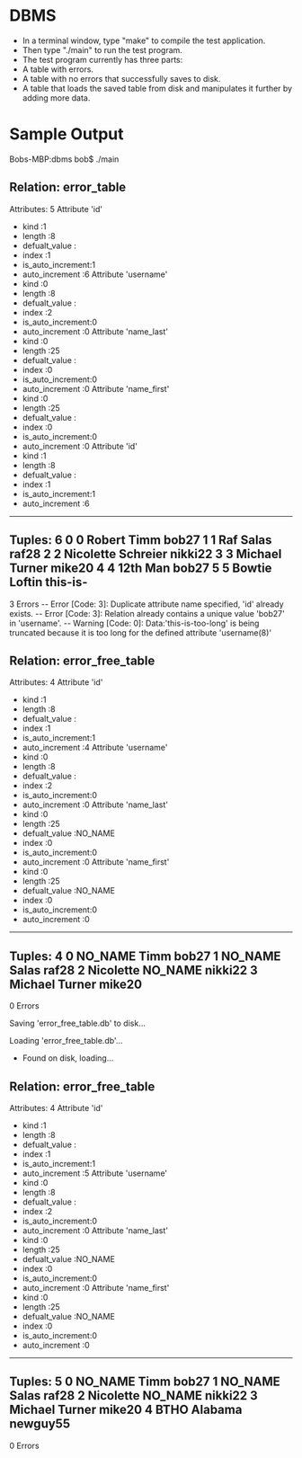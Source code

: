 DBMS
====
* In a terminal window, type "make" to compile the test application. 
* Then type "./main" to run the test program.
* The test program currently has three parts: 
* A table with errors.
* A table with no errors that successfully saves to disk.
* A table that loads the saved table from disk and manipulates it further by adding more data.

Sample Output
=============

Bobs-MBP:dbms bob$ ./main

Relation: error_table
----------------------------

Attributes: 5
Attribute 'id'
 - kind             :1
 - length           :8
 - defualt_value    :
 - index            :1
 - is_auto_increment:1
 - auto_increment   :6
Attribute 'username'
 - kind             :0
 - length           :8
 - defualt_value    :
 - index            :2
 - is_auto_increment:0
 - auto_increment   :0
Attribute 'name_last'
 - kind             :0
 - length           :25
 - defualt_value    :
 - index            :0
 - is_auto_increment:0
 - auto_increment   :0
Attribute 'name_first'
 - kind             :0
 - length           :25
 - defualt_value    :
 - index            :0
 - is_auto_increment:0
 - auto_increment   :0
Attribute 'id'
 - kind             :1
 - length           :8
 - defualt_value    :
 - index            :1
 - is_auto_increment:1
 - auto_increment   :6
----------------------------

Tuples: 6
       0        0          Robert            Timm    bob27 
       1        1             Raf           Salas    raf28 
       2        2       Nicolette        Schreier  nikki22 
       3        3         Michael          Turner   mike20 
       4        4            12th             Man    bob27 
       5        5          Bowtie          Loftin this-is- 
----------------------------

3 Errors 
-- Error   [Code: 3]: Duplicate attribute name specified, 'id' already exists. 
-- Error   [Code: 3]: Relation already contains a unique value 'bob27' in 'username'. 
-- Warning [Code: 0]: Data:'this-is-too-long' is being truncated because it is too long for the defined attribute 'username(8)' 




Relation: error_free_table
----------------------------

Attributes: 4
Attribute 'id'
 - kind             :1
 - length           :8
 - defualt_value    :
 - index            :1
 - is_auto_increment:1
 - auto_increment   :4
Attribute 'username'
 - kind             :0
 - length           :8
 - defualt_value    :
 - index            :2
 - is_auto_increment:0
 - auto_increment   :0
Attribute 'name_last'
 - kind             :0
 - length           :25
 - defualt_value    :NO_NAME
 - index            :0
 - is_auto_increment:0
 - auto_increment   :0
Attribute 'name_first'
 - kind             :0
 - length           :25
 - defualt_value    :NO_NAME
 - index            :0
 - is_auto_increment:0
 - auto_increment   :0
----------------------------

Tuples: 4
       0         NO_NAME            Timm    bob27 
       1         NO_NAME           Salas    raf28 
       2       Nicolette         NO_NAME  nikki22 
       3         Michael          Turner   mike20 
----------------------------

0 Errors 

Saving 'error_free_table.db' to disk...


Loading 'error_free_table.db'...
 - Found on disk, loading...

Relation: error_free_table
----------------------------

Attributes: 4
Attribute 'id'
 - kind             :1
 - length           :8
 - defualt_value    :
 - index            :1
 - is_auto_increment:1
 - auto_increment   :5
Attribute 'username'
 - kind             :0
 - length           :8
 - defualt_value    :
 - index            :2
 - is_auto_increment:0
 - auto_increment   :0
Attribute 'name_last'
 - kind             :0
 - length           :25
 - defualt_value    :NO_NAME
 - index            :0
 - is_auto_increment:0
 - auto_increment   :0
Attribute 'name_first'
 - kind             :0
 - length           :25
 - defualt_value    :NO_NAME
 - index            :0
 - is_auto_increment:0
 - auto_increment   :0
----------------------------

Tuples: 5
       0         NO_NAME            Timm    bob27 
       1         NO_NAME           Salas    raf28 
       2       Nicolette         NO_NAME  nikki22 
       3         Michael          Turner   mike20 
       4            BTHO         Alabama newguy55 
----------------------------

0 Errors 